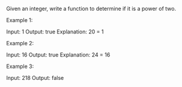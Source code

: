 Given an integer, write a function to determine if it is a power of two.

Example 1:


Input: 1
Output: true 
Explanation: 20&nbsp;= 1


Example 2:


Input: 16
Output: true
Explanation: 24&nbsp;= 16

Example 3:


Input: 218
Output: false
